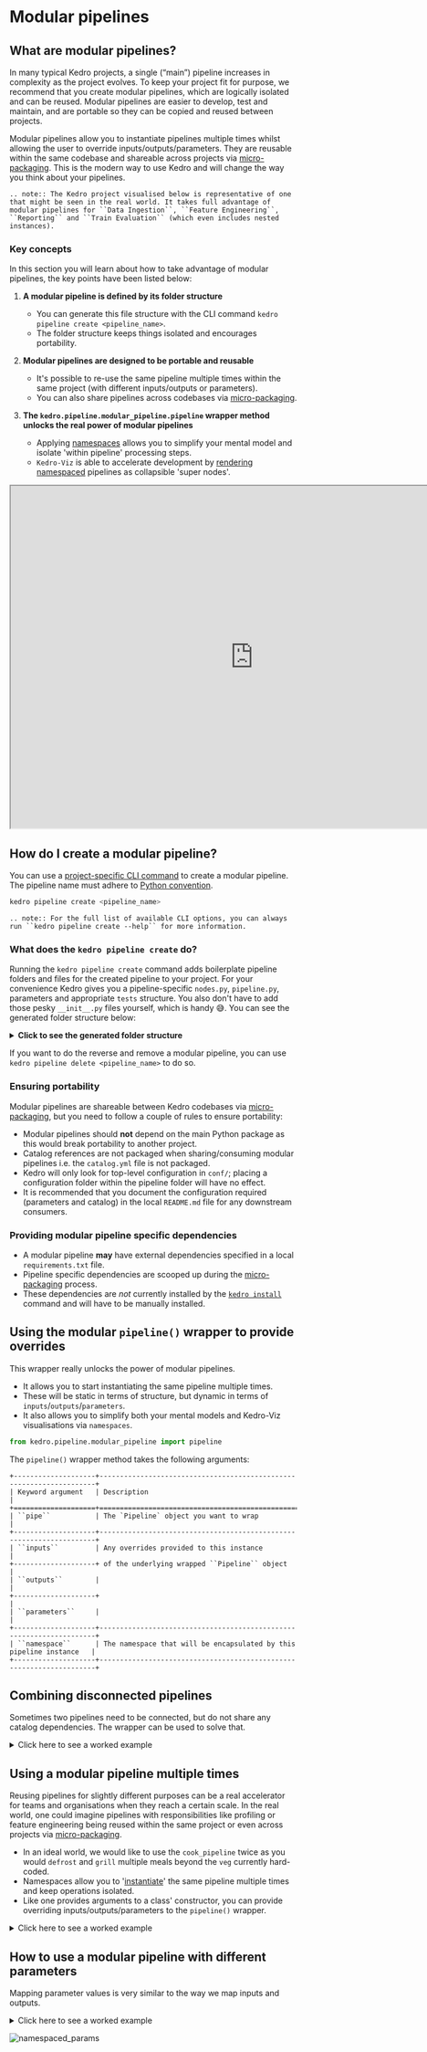 # Modular pipelines

## What are modular pipelines?

In many typical Kedro projects, a single (“main”) pipeline increases in complexity as the project evolves. To keep your project fit for purpose, we recommend that you create modular pipelines, which are logically isolated and can be reused. Modular pipelines are easier to develop, test and maintain, and are portable so they can be copied and reused between projects.

Modular pipelines allow you to instantiate pipelines multiple times whilst allowing the user to override inputs/outputs/parameters. They are reusable within the same codebase and shareable across projects via [micro-packaging](04_micro_packaging.md). This is the modern way to use Kedro and will change the way you think about your pipelines.

```eval_rst
.. note:: The Kedro project visualised below is representative of one that might be seen in the real world. It takes full advantage of modular pipelines for ``Data Ingestion``, ``Feature Engineering``, ``Reporting`` and ``Train Evaluation`` (which even includes nested instances).
```

### Key concepts

In this section you will learn about how to take advantage of modular pipelines, the key points have been listed below:

1. **A modular pipeline is defined by its folder structure**

   * You can generate this file structure with the CLI command ``kedro pipeline create <pipeline_name>``.
   * The folder structure keeps things isolated and encourages portability.

2. **Modular pipelines are designed to be portable and reusable**

   * It's possible to re-use the same pipeline multiple times within the same project (with different inputs/outputs or parameters).
   * You can also share pipelines across codebases via [micro-packaging](04_micro_packaging.md).

3. **The `kedro.pipeline.modular_pipeline.pipeline` wrapper method unlocks the real power of modular pipelines**

   * Applying [namespaces](https://en.wikipedia.org/wiki/Namespace) allows you to simplify your mental model and isolate 'within pipeline' processing steps.
   * ``Kedro-Viz`` is able to accelerate development by [rendering namespaced](../03_tutorial/06_visualise_pipeline.md) pipelines as collapsible 'super nodes'.

<iframe
    src="http://demo.kedro.org"
    width="850",
    height="600"
></iframe>

## How do I create a modular pipeline?

You can use a [project-specific CLI command](../09_development/03_commands_reference.md#kedro-commands) to create a modular pipeline. The pipeline name must adhere to [Python convention](https://realpython.com/python-pep8/#naming-conventions).

```bash
kedro pipeline create <pipeline_name>
```

```eval_rst
.. note:: For the full list of available CLI options, you can always run ``kedro pipeline create --help`` for more information.
```

### What does the ``kedro pipeline create`` do?

Running the `kedro pipeline create` command adds boilerplate pipeline folders and files for the created pipeline to your project. For your convenience Kedro gives you a pipeline-specific `nodes.py`, `pipeline.py`, parameters and appropriate `tests` structure. You also don't have to add those pesky `__init__.py` files yourself, which is handy 😅. You can see the generated folder structure below: 

<details>
<summary><b>Click to see the generated folder structure</b></summary>

```text
├── conf
│   └── base
│       └── parameters
│           └── {{pipeline_name}}.yml  <-- Pipeline specific parameters
└── src
    ├── my_project
    │   ├── __init__.py
    │   ├── pipelines
    │   |   ├── __init__.py
    │   |   └── {{pipeline_name}}      <-- This folder defines the modular pipeline
    │   |       ├── README.md          <-- To store pipeline specific documentation 
    │   |       ├── __init__.py        <-- So that Python treats this pipeline as a module
    │   |       ├── nodes.py           <-- To declare your nodes
    │   |       └── pipeline.py        <-- To structure the pipeline itself
    |   └──  pipeline_registry.py      <-- Does NOT automatically update the registry 
    └── tests
        ├── __init__.py
        └── pipelines
            ├── __init__.py
            └── {{pipeline_name}}      <-- Pipeline specific tests
                ├── __init__.py
                └── test_pipeline.py

```

</details>

If you want to do the reverse and remove a modular pipeline, you can use ``kedro pipeline delete <pipeline_name>`` to do so.

### Ensuring portability

Modular pipelines are shareable between Kedro codebases via [micro-packaging](04_micro_packaging.md), but you need to follow a couple of rules to ensure portability:

* Modular pipelines should **not** depend on the main Python package as this would break portability to another project.
* Catalog references are not packaged when sharing/consuming modular pipelines i.e. the `catalog.yml` file is not packaged.
* Kedro will only look for top-level configuration in `conf/`; placing a configuration folder within the pipeline folder will have no effect.
* It is recommended that you document the configuration required (parameters and catalog) in the local `README.md` file for any downstream consumers.

### Providing modular pipeline specific dependencies

* A modular pipeline **may** have external dependencies specified in a local `requirements.txt` file.
* Pipeline specific dependencies are scooped up during the [micro-packaging](04_micro_packaging.md) process.
* These dependencies are _not_ currently installed by the [`kedro install`](../09_development/03_commands_reference.md#install-all-package-dependencies) command and will have to be manually installed.

## Using the modular `pipeline()` wrapper to provide overrides

This wrapper really unlocks the power of modular pipelines.

* It allows you to start instantiating the same pipeline multiple times.
* These will be static in terms of structure, but dynamic in terms of `inputs`/`outputs`/`parameters`.
* It also allows you to simplify both your mental models and Kedro-Viz visualisations via `namespaces`.

```python
from kedro.pipeline.modular_pipeline import pipeline
```

The `pipeline()` wrapper method takes the following arguments:

```eval_rst
+--------------------+---------------------------------------------------------------------+
| Keyword argument   | Description                                                         |
+====================+=====================================================================+
| ``pipe``           | The `Pipeline` object you want to wrap                              |
+--------------------+---------------------------------------------------------------------+
| ``inputs``         | Any overrides provided to this instance                             |
+--------------------+ of the underlying wrapped ``Pipeline`` object                       |
| ``outputs``        |                                                                     |
+--------------------+                                                                     |
| ``parameters``     |                                                                     |
+--------------------+---------------------------------------------------------------------+
| ``namespace``      | The namespace that will be encapsulated by this pipeline instance   |
+--------------------+---------------------------------------------------------------------+
```

## Combining disconnected pipelines

Sometimes two pipelines need to be connected, but do not share any catalog dependencies. The wrapper can be used to solve that.

<details>
<summary>Click here to see a worked example</summary>

In this example, there is a `lunch_pipeline` to make us lunch. The 'verbs', `defrost` and `eat`, are Python functions and the inputs/outputs are food at different points of the process (`frozen`, `thawed` and `food`).

```python
cook_pipeline = Pipeline(
    [
        node(
            func=defrost, 
            inputs="frozen_veg", 
            outputs="veg"
        ), 
        node(
            func=grill, 
            inputs="veg", 
            outputs="grilled_veg"
        )
    ]
)

lunch_pipeline = Pipeline(
    [
        node(
            func=eat, 
            inputs="food", 
            outputs=None
        )
    ]
)

cook_pipeline + lunch_pipeline 
```

This combination will visualise since it's valid pre-runtime, but it will not run since `food` is not an output of the `cook_pipeline` because the output of the `cook_pipeline` is `grilled_veg`:

![disjoined](../meta/images/cook_disjointed.png)

* Combining `cook_pipeline + lunch_pipeline` will not work since `food` doesn't exist as an output of the `cook_pipeline`.
* In this case, we will need to map `grilled_veg` to the expected input of `food`.

The wrapper allows us to provide a mapping and fix this disconnect.

```python
from kedro.pipeline.modular_pipeline import pipeline

prep_pipeline = pipeline(
        pipe=cook_pipeline, 
        inputs={"food" : "grilled_veg"} 
)

meal_pipeline = prep_pipeline + lunch_pipeline
```

Providing this input/output override will join up the pipeline nicely:

![joined](../meta/images/cook_joined.png)

```eval_rst
.. note:: In this example we have used the ``+`` operator to join two pipelines. Remember you can also use ``sum()`` or pass a list of pipelines to the ``Pipeline()`` constructor as well.
```

</details>

## Using a modular pipeline multiple times

Reusing pipelines for slightly different purposes can be a real accelerator for teams and organisations when they reach a certain scale. In the real world, one could imagine pipelines with responsibilities like profiling or feature engineering being reused within the same project or even across projects via [micro-packaging](04_micro_packaging.md).

* In an ideal world, we would like to use the `cook_pipeline` twice as you would `defrost` and `grill` multiple meals beyond the `veg` currently hard-coded.
* Namespaces allow you to '[instantiate](https://en.wikipedia.org/wiki/Instance_(computer_science))' the same pipeline multiple times and keep operations isolated.
* Like one provides arguments to a class' constructor, you can provide overriding inputs/outputs/parameters to the `pipeline()` wrapper.

<details>
<summary>Click here to see a worked example</summary>

```python
cook_pipeline = Pipeline(
    [
        node(
            func=defrost, 
            inputs="frozen_veg", 
            outputs="veg", 
            name="defrost_node"
        ),
        node(
            func=grill, 
            inputs="veg", 
            outputs="grilled_veg"
        ),
    ]
)

eat_breakfast_pipeline = Pipeline(
    [
        node(
            func=eat_breakfast, 
            inputs="breakfast_food", 
            outputs=None
        )
    ]
)
eat_lunch_pipeline = Pipeline(
    [
        node(
            func=eat_lunch, 
            inputs="lunch_food", 
            outputs=None
        )
    ]
)

cook_pipeline + eat_breakfast_pipeline + eat_lunch_pipeline 
```

If we visualise the snippet above, we see a disjointed pipeline:

* We need to "defrost" two different types of food via different pipelines.
* We can't use the `cook_pipeline` twice because the internal dataset names will conflict.
* Mapping all datasets via the `pipeline()`  wrapper will also cause conflicts.

![cook no namespace](../meta/images/cook_no_namespace.png)

Adding namespaces solves this issue:

```python
cook_breakfast_pipeline = pipeline(
    pipe=cook_pipeline,
    inputs="frozen_veg",  # inputs stay the same, don't namespace
    outputs={"grilled_veg": "breakfast_food"},
    namespace="breakfast",
)
cook_lunch_pipeline = pipeline(
    pipe=cook_pipeline,
    inputs="frozen_veg",  # inputs stay the same, don't namespace
    outputs={"grilled_veg": "lunch_food"},
    namespace="lunch",
)

final_pipeline = (
    cook_breakfast_pipeline
    + eat_breakfast_pipeline
    + cook_lunch_pipeline
    + eat_lunch_pipeline
)
```

* `namespace="lunch"` renames all datasets and nodes, prefixing them with `"lunch."`.
* The datasets that we explicitly "freeze" (`frozen_veg`) or remap (`grilled_veg`) are not affected/prefixed.
* Remapping free outputs is required since "breakfast_food" and "lunch_food" are the names expected by the `eat_breakfast_pipeline` and `eat_lunch_pipeline` respectively.
* The resulting pipeline now has two separate nodes, `breakfast.defrost_node` and `lunch.defrost_node`.
* Also two separate datasets `breakfast.veg` and `lunch.veg` connect the nodes inside the pipelines, causing no confusion between them.

![namespaced](../meta/images/cook_namespaced.gif)

* Visualising the `final_pipeline` highlights how namespaces become 'super nodes' which encapsulate the wrapped pipeline.
* This example demonstrates how we can reuse the same `cook_pipeline` with slightly different arguments.
* Namespaces can also be arbitrarily nested with the `.` character.

```eval_rst
.. note:: Parameter references (``params:`` and ``parameters``) will not be namespaced
```

</details>

## How to use a modular pipeline with different parameters

 Mapping parameter values is very similar to the way we map inputs and outputs.

<details>
<summary>Click here to see a worked example</summary>

* We instantiate the `template_pipeline` twice, but pass in different parameters.
* `input1` and `input2` are 'frozen' and thus shared in both instances.
* `params:override_me` does not actually exist and is designed to be overridden in both cases.
* Providing a namespace isolates the intermediate operation and visualises nicely.

```python
template_pipeline = Pipeline(
    [
        node(
            func=node_func1, 
            inputs=["input1", "input2", "params:override_me"], 
            outputs="intermediary_output"
        ),
        node(
            func=node_func2, 
            inputs="intermediary_output", 
            outputs="output"
        ),
    ]
)

alpha_pipeline = pipeline(
    pipe=template_pipeline,
    inputs={"input1", "input2"},
    parameters={"params:override_me": "params:alpha"}
    namespace="alpha"
)

beta_pipeline = pipeline(
    pipe=template_pipeline,
    inputs={"input1", "input2"},
    parameters={"params:override_me": "params:beta"},
    namespace="beta",
)

final_pipeline = alpha_pipeline + beta_pipeline
```

</details>

![namespaced_params](../meta/images/cook_params.png)
